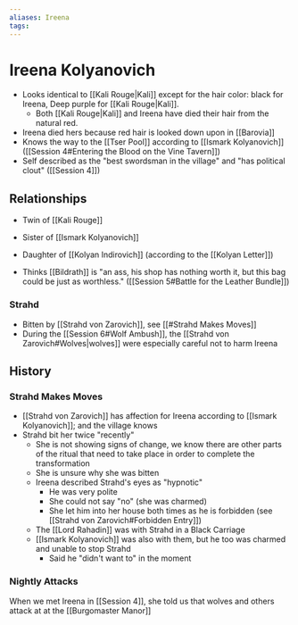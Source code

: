 ```yaml
---
aliases: Ireena
tags: 
---
```


# Ireena Kolyanovich

- Looks identical to [[Kali Rouge|Kali]] except for the hair color: black for Ireena, Deep purple for [[Kali Rouge|Kali]].  
	- Both [[Kali Rouge|Kali]] and Ireena have died their hair from the natural red.  
- Ireena died hers because red hair is looked down upon in [[Barovia]]
- Knows the way to the [[Tser Pool]] according to [[Ismark Kolyanovich]] ([[Session 4#Entering the Blood on the Vine Tavern]])
- Self described as the "best swordsman in the village" and "has political clout" ([[Session 4]])

## Relationships

- Twin of [[Kali Rouge]]
- Sister of [[Ismark Kolyanovich]]
- Daughter of [[Kolyan Indirovich]] (according to the [[Kolyan Letter]])

- Thinks [[Bildrath]] is "an ass, his shop has nothing worth it, but this bag could be just as worthless." ([[Session 5#Battle for the Leather Bundle]])

### Strahd

- Bitten by [[Strahd von Zarovich]], see [[#Strahd Makes Moves]]
- During the [[Session 6#Wolf Ambush]], the [[Strahd von Zarovich#Wolves|wolves]] were especially careful not to harm Ireena

## History

### Strahd Makes Moves

- [[Strahd von Zarovich]] has affection for Ireena according to [[Ismark Kolyanovich]]; and the village knows
- Strahd bit her twice "recently"
	- She is not showing signs of change, we know there are other parts of the ritual that need to take place in order to complete the transformation
	- She is unsure why she was bitten 
	- Ireena described Strahd's eyes as "hypnotic"
		- He was very polite
		- She could not say "no" (she was charmed)
		- She let him into her house both times	as he is forbidden (see [[Strahd von Zarovich#Forbidden Entry]])
	- The [[Lord Rahadin]] was with Strahd in a Black Carriage
	- [[Ismark Kolyanovich]] was also with them, but he too was charmed and unable to stop Strahd
		- Said he "didn't want to" in the moment

### Nightly Attacks

When we met Ireena in [[Session 4]], she told us that wolves and others attack at at the [[Burgomaster Manor]]